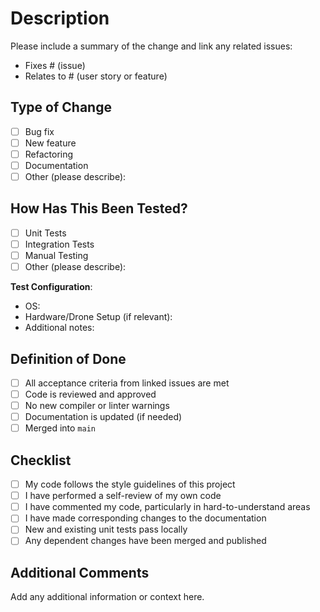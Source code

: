 # Description

Please include a summary of the change and link any related issues:
- Fixes # (issue)
- Relates to # (user story or feature)

## Type of Change

- [ ] Bug fix
- [ ] New feature
- [ ] Refactoring
- [ ] Documentation
- [ ] Other (please describe):

## How Has This Been Tested?

- [ ] Unit Tests
- [ ] Integration Tests
- [ ] Manual Testing
- [ ] Other (please describe):

**Test Configuration**:
- OS:
- Hardware/Drone Setup (if relevant):
- Additional notes:

## Definition of Done

- [ ] All acceptance criteria from linked issues are met
- [ ] Code is reviewed and approved
- [ ] No new compiler or linter warnings
- [ ] Documentation is updated (if needed)
- [ ] Merged into `main`

## Checklist

- [ ] My code follows the style guidelines of this project
- [ ] I have performed a self-review of my own code
- [ ] I have commented my code, particularly in hard-to-understand areas
- [ ] I have made corresponding changes to the documentation
- [ ] New and existing unit tests pass locally
- [ ] Any dependent changes have been merged and published

## Additional Comments

Add any additional information or context here.
